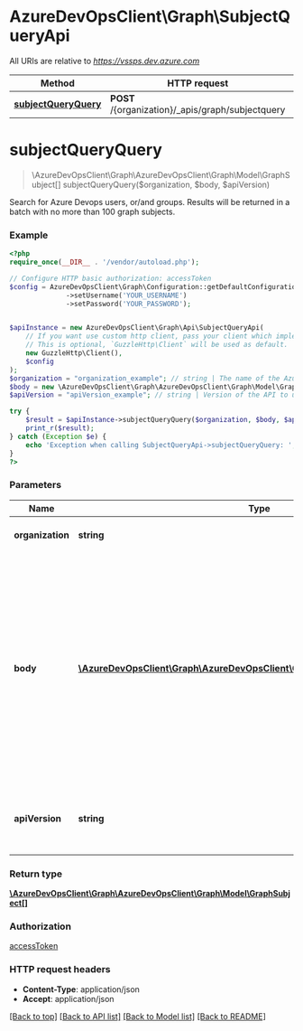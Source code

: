 # AzureDevOpsClient\Graph\SubjectQueryApi

All URIs are relative to *https://vssps.dev.azure.com*

Method | HTTP request | Description
------------- | ------------- | -------------
[**subjectQueryQuery**](SubjectQueryApi.md#subjectQueryQuery) | **POST** /{organization}/_apis/graph/subjectquery | 


# **subjectQueryQuery**
> \AzureDevOpsClient\Graph\AzureDevOpsClient\Graph\Model\GraphSubject[] subjectQueryQuery($organization, $body, $apiVersion)



Search for Azure Devops users, or/and groups. Results will be returned in a batch with no more than 100 graph subjects.

### Example
```php
<?php
require_once(__DIR__ . '/vendor/autoload.php');

// Configure HTTP basic authorization: accessToken
$config = AzureDevOpsClient\Graph\Configuration::getDefaultConfiguration()
              ->setUsername('YOUR_USERNAME')
              ->setPassword('YOUR_PASSWORD');


$apiInstance = new AzureDevOpsClient\Graph\Api\SubjectQueryApi(
    // If you want use custom http client, pass your client which implements `GuzzleHttp\ClientInterface`.
    // This is optional, `GuzzleHttp\Client` will be used as default.
    new GuzzleHttp\Client(),
    $config
);
$organization = "organization_example"; // string | The name of the Azure DevOps organization.
$body = new \AzureDevOpsClient\Graph\AzureDevOpsClient\Graph\Model\GraphSubjectQuery(); // \AzureDevOpsClient\Graph\AzureDevOpsClient\Graph\Model\GraphSubjectQuery | The query that we'll be using to search includes the following: Query: the search term. The search will be prefix matching only. SubjectKind: \"User\" or \"Group\" can be specified, both or either ScopeDescriptor: Non-default scope can be specified, i.e. project scope descriptor
$apiVersion = "apiVersion_example"; // string | Version of the API to use.  This should be set to '6.0-preview.1' to use this version of the api.

try {
    $result = $apiInstance->subjectQueryQuery($organization, $body, $apiVersion);
    print_r($result);
} catch (Exception $e) {
    echo 'Exception when calling SubjectQueryApi->subjectQueryQuery: ', $e->getMessage(), PHP_EOL;
}
?>
```

### Parameters

Name | Type | Description  | Notes
------------- | ------------- | ------------- | -------------
 **organization** | **string**| The name of the Azure DevOps organization. |
 **body** | [**\AzureDevOpsClient\Graph\AzureDevOpsClient\Graph\Model\GraphSubjectQuery**](../Model/GraphSubjectQuery.md)| The query that we&#39;ll be using to search includes the following: Query: the search term. The search will be prefix matching only. SubjectKind: \&quot;User\&quot; or \&quot;Group\&quot; can be specified, both or either ScopeDescriptor: Non-default scope can be specified, i.e. project scope descriptor |
 **apiVersion** | **string**| Version of the API to use.  This should be set to &#39;6.0-preview.1&#39; to use this version of the api. |

### Return type

[**\AzureDevOpsClient\Graph\AzureDevOpsClient\Graph\Model\GraphSubject[]**](../Model/GraphSubject.md)

### Authorization

[accessToken](../../README.md#accessToken)

### HTTP request headers

 - **Content-Type**: application/json
 - **Accept**: application/json

[[Back to top]](#) [[Back to API list]](../../README.md#documentation-for-api-endpoints) [[Back to Model list]](../../README.md#documentation-for-models) [[Back to README]](../../README.md)

